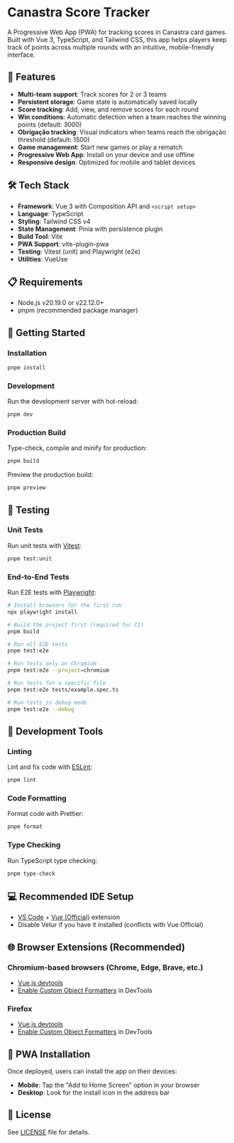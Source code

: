 # Canastra Score Tracker

A Progressive Web App (PWA) for tracking scores in Canastra card games. Built with Vue 3, TypeScript, and Tailwind CSS, this app helps players keep track of points across multiple rounds with an intuitive, mobile-friendly interface.

## 🎯 Features

- **Multi-team support**: Track scores for 2 or 3 teams
- **Persistent storage**: Game state is automatically saved locally
- **Score tracking**: Add, view, and remove scores for each round
- **Win conditions**: Automatic detection when a team reaches the winning points (default: 3000)
- **Obrigação tracking**: Visual indicators when teams reach the obrigação threshold (default: 1500)
- **Game management**: Start new games or play a rematch
- **Progressive Web App**: Install on your device and use offline
- **Responsive design**: Optimized for mobile and tablet devices

## 🛠️ Tech Stack

- **Framework**: Vue 3 with Composition API and `<script setup>`
- **Language**: TypeScript
- **Styling**: Tailwind CSS v4
- **State Management**: Pinia with persistence plugin
- **Build Tool**: Vite
- **PWA Support**: vite-plugin-pwa
- **Testing**: Vitest (unit) and Playwright (e2e)
- **Utilities**: VueUse

## 📋 Requirements

- Node.js v20.19.0 or v22.12.0+
- pnpm (recommended package manager)

## 🚀 Getting Started

### Installation

```sh
pnpm install
```

### Development

Run the development server with hot-reload:

```sh
pnpm dev
```

### Production Build

Type-check, compile and minify for production:

```sh
pnpm build
```

Preview the production build:

```sh
pnpm preview
```

## 🧪 Testing

### Unit Tests

Run unit tests with [Vitest](https://vitest.dev/):

```sh
pnpm test:unit
```

### End-to-End Tests

Run E2E tests with [Playwright](https://playwright.dev):

```sh
# Install browsers for the first run
npx playwright install

# Build the project first (required for CI)
pnpm build

# Run all E2E tests
pnpm test:e2e

# Run tests only on Chromium
pnpm test:e2e --project=chromium

# Run tests for a specific file
pnpm test:e2e tests/example.spec.ts

# Run tests in debug mode
pnpm test:e2e --debug
```

## 🔧 Development Tools

### Linting

Lint and fix code with [ESLint](https://eslint.org/):

```sh
pnpm lint
```

### Code Formatting

Format code with Prettier:

```sh
pnpm format
```

### Type Checking

Run TypeScript type checking:

```sh
pnpm type-check
```

## 💻 Recommended IDE Setup

- [VS Code](https://code.visualstudio.com/) + [Vue (Official)](https://marketplace.visualstudio.com/items?itemName=Vue.volar) extension
- Disable Vetur if you have it installed (conflicts with Vue Official)

## 🌐 Browser Extensions (Recommended)

### Chromium-based browsers (Chrome, Edge, Brave, etc.)
- [Vue.js devtools](https://chromewebstore.google.com/detail/vuejs-devtools/nhdogjmejiglipccpnnnanhbledajbpd)
- [Enable Custom Object Formatters](http://bit.ly/object-formatters) in DevTools

### Firefox
- [Vue.js devtools](https://addons.mozilla.org/en-US/firefox/addon/vue-js-devtools/)
- [Enable Custom Object Formatters](https://fxdx.dev/firefox-devtools-custom-object-formatters/) in DevTools

## 📱 PWA Installation

Once deployed, users can install the app on their devices:
- **Mobile**: Tap the "Add to Home Screen" option in your browser
- **Desktop**: Look for the install icon in the address bar

## 📄 License

See [LICENSE](LICENSE) file for details.
